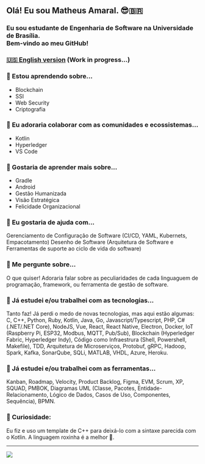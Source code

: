 ## Olá! Eu sou Matheus Amaral. 😎🇧🇷

### Eu sou estudante de Engenharia de Software na Universidade de Brasília.<br> Bem-vindo ao meu GitHub!

### [🇺🇸 English version](https://github.com/Matheus-AM) (Work in progress...)

### 🌱 Estou aprendendo sobre...
- Blockchain
- SSI
- Web Security
- Criptografia

### 👯 Eu adoraria colaborar com as comunidades e ecossistemas...
- Kotlin
- Hyperledger
- VS Code
  
### 🎯 Gostaria de aprender mais sobre...
- Gradle
- Android
- Gestão Humanizada
- Visão Estratégica
- Felicidade Organizacional
  
### 🤔 Eu gostaria de ajuda com...
Gerenciamento de Configuração de Software (CI/CD, YAML, Kubernets, Empacotamento)
Desenho de Software (Arquitetura de Software e Ferramentas de suporte ao ciclo de vida do software)

### 💬 Me pergunte sobre...
O que quiser! Adoraria falar sobre as peculiaridades de cada linguaguem de programação, framework, ou ferramenta de gestão de software.

### 📎 Já estudei e/ou trabalhei com as tecnologias...
Tanto faz! Já perdi o medo de novas tecnologias, mas aqui estão algumas: C, C++, Python, Ruby, Kotlin, Java, Go, Javascript/Typescript, PHP, C# (.NET/.NET Core), NodeJS, Vue, React, React Native, Electron, Docker, IoT (Raspberry Pi, ESP32, Modbus, MQTT, Pub/Sub), Blockchain (Hyperledger Fabric, Hyperledger Indy), Código como Infraestrura (Shell, Powershell, Makefile), TDD, Arquitetura de Microserviços, Protobuf, gRPC, Hadoop, Spark, Kafka, SonarQube, SQLi, MATLAB, VHDL, Azure, Heroku.
### 🤝 Já estudei e/ou trabalhei com as ferramentas...
Kanban, Roadmap, Velocity, Product Backlog, Figma, EVM, Scrum, XP, SQUAD, PMBOK, Diagramas UML (Classe, Pacotes, Entidade-Relacionamento, Lógico de Dados, Casos de Uso, Componentes, Sequência), BPMN.
### 👀 Curiosidade: 
Eu fiz e uso um template de C++ para deixá-lo com a sintaxe parecida com o Kotlin. A linguagem roxinha é a melhor 💜.


---
[<img src="https://img.shields.io/badge/linkedin-%230077B5.svg?&style=for-the-badge&logo=linkedin&logoColor=white" />](https://www.linkedin.com/in/matheusamaralm/)

<!--
**Matheus-AM/Matheus-AM** is a ✨ _special_ ✨ repository because its `README.md` (this file) appears on your GitHub profile.


### I'm Matheus Amaral, Software Engineering student at the University of Brasília.<br> Welcome to my GitHub! (en-US)
- 🔭 I’m currently working on ...
- 🌱 I’m currently learning ...
- 👯 I’m looking to collaborate on ...
- 🤔 I’m looking for help with ...
- 💬 Ask me about ...
- 📫 How to reach me: ...
- 😄 Pronouns: ...
- ⚡ Fun fact: ...



Here are some ideas to get you started:

-->
